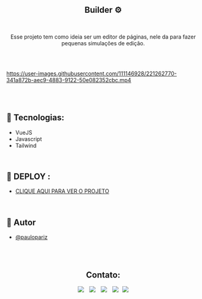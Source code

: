 <h2 align="center">Builder ⚙️</h2>

<br>

<p align="center">Esse projeto tem como ideia ser um editor de páginas, nele da para fazer pequenas simulações de edição.</p>

<br><br>


https://user-images.githubusercontent.com/111146928/221262770-341a872b-aec9-4883-9122-50e082352cbc.mp4



<br><br>




## 🔧 Tecnologias:
- VueJS
- Javascript
- Tailwind

<br>

## 📍 DEPLOY :
- <a href="">CLIQUE AQUI PARA VER O PROJETO</a>

<br>

## 🧠 Autor

- [@paulopariz](https://paulopariz.vercel.app/)

<br><br>

<h2 align="center">Contato:</h2>
<div align="center">

 <a href= "https://api.whatsapp.com/send?phone=5544999575376"><img src="https://img.icons8.com/material-outlined/24/7950F2/whatsapp--v1.png"/></a> <a href="https://www.instagram.com/parizpaulo_/" style="margin-left:10px"><img src="https://img.icons8.com/material-outlined/24/7950F2/instagram-new--v1.png"/></a> <a href="paulopariz01@gmail.com" style="margin-left:10px"><img src="https://img.icons8.com/material-rounded/24/7950F2/filled-message.png"/></a> <a href="https://www.linkedin.com/in/paulopariz/" style="margin-left:10px"><img src="https://img.icons8.com/material-sharp/24/7950F2/linkedin--v1.png"/></a><a href="https://paulopariz.vercel.app/" style="margin-left:10px"><img src="https://img.icons8.com/ios-glyphs/24/7950F2/portfolio.png"/></a>

 </div>
 
 
 
 



